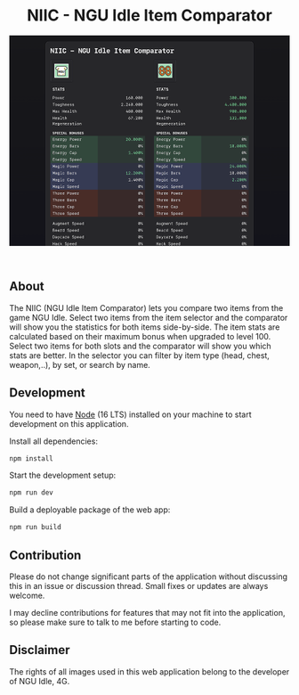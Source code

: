 <h1 align="center">NIIC - NGU Idle Item Comparator</h1>

<img src="/preview.png" alt="Browser screenshot as a preview of the tool" align="center">

<p>&nbsp;</p>

## About

The NIIC (NGU Idle Item Comparator) lets you compare two items from the game NGU Idle. Select two items from the item selector and the comparator will show you the statistics for both items side-by-side.
The item stats are calculated based on their maximum bonus when upgraded to level 100. Select two items for both slots and the comparator will show you which stats are better. In the selector you can filter by item type (head, chest, weapon,..), by set, or search by name.


## Development

You need to have [Node](https://nodejs.org/en/) (16 LTS) installed on your machine to start development on this application.

Install all dependencies:

```bash
npm install
```

Start the development setup:

```bash
npm run dev
```

Build a deployable package of the web app:

```bash
npm run build
```


## Contribution

Please do not change significant parts of the application without discussing this in an issue or discussion thread. Small fixes or updates are always welcome.

I may decline contributions for features that may not fit into the application, so please make sure to talk to me before starting to code.


## Disclaimer

The rights of all images used in this web application belong to the developer of NGU Idle, 4G.

